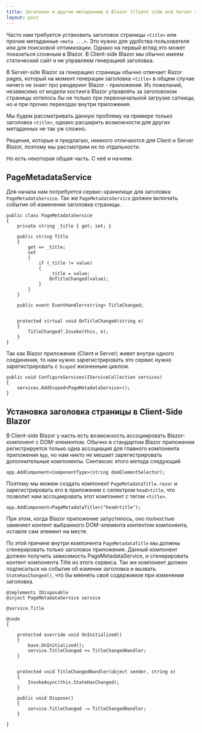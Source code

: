 ```yaml
---
title: Заголовок и другие метаданные в Blazor (Client side and Server side)
layout: post
---
```



Часто нам требуется установить заголовок страницы `<title>` или прочие метаданные `<meta ...>`. Это нужно для удобства пользователя или для поисковой оптимизации.
Однако на первый вгляд это может показаться сложным в Blazor. 
В Client-side Blazor мы обычно имеем статический сайт и не управляем генерацией заголовка.


В Server-side Blazor за генерацию страницы обычно отвечает Razor pages, который на момент генерации заголовка `<title>` в общем случае ничего не знает про рендеринг Blazor - приложения.
Из пожеланий, независимо от модели хостинга Blazor управлять за заголовоком страницы хотелось бы  не только при первоначальной загрузке сатницы, но и при прочих переходах внутри приложения.


Мы будем рассматривать данную проблему на примере только заголовка `<title>`, однако расширить возможности для других метаданных не так уж сложно.


Рещения, которые я предлагаю, немного отличаются для Client и Server Blazor, поэтому мы рассмотрим их по отдальности.

Но есть некоторая общая часть. С неё и начнем.

## PageMetadataService
Для начала нам потребуется сервис-хранилище для заголовка `PageMetadataService`. Так же  `PageMetadataService` должен включать событие об изменении заголовка страницы.

```
public class PageMetadataService
{
    private string _title { get; set; }

    public string Title
    {
        get => _title;
        set
        {
            if (_title != value)
            {
                _title = value;
                OnTitleChanged(value);
            }
        }
    }

    public event EventHandler<string> TitleChanged;


    protected virtual void OnTitleChanged(string e)
    {
        TitleChanged?.Invoke(this, e);
    }
}
```

Так как Blazor приложение (Client и Server) живет внутри одного соединения, то нам нужно зарегистрировать это сервис нужно зарегистрировать с `Scoped` жизненным циклом.

```
public void ConfigureServices(IServiceCollection services)
{
    services.AddScoped<PageMetadataService>();
}
```


## Установка заголовка страницы в Client-Side Blazor
В Client-side Blazor у насть есть возможность ассоциировать Blazor-компонент с DOM-элементом. Обычно в стандартом Blazor приложении регистрируется только одна ассоциация для главного компонента приложения `App`, но нам никто не мешает зарегистрировать дополнительные компоненты. Синтаксис этого метода следующий
```
app.AddComponent<ComponentType>(string domElementSelector);
```
Поэтому мы можем создать компонент `PageMetadataTitle.razor` и зарегистрировать его в приложении с селектром `head>title`, что позволит нам ассоциировать этот компонент с тегом `<title>`.

```
app.AddComponent<PageMetadataTitle>("head>title");
```

При этом, когда Blazor приложение запустилось, оно полностью заменяет контент выбранного DOM-элемента контентом компонента, оставля сам элемент на месте.

По этой причине внутри компонента `PageMetadataTitle` мы должны сгенерировать только заголовок приложения. Данный компонент должен получить зависимость PageMetadataService, и сгенерировать контент компонента Title из этого сервиса. Так же компонент должен подписаться на событие об измении заголовка и вызвать `StateHasChanged()`, что бы мяенять своё содержимое при изменении заголовка.

```
@implements IDisposable
@inject PageMetadataService service

@service.Title

@code
{

    protected override void OnInitialized()
    {
        base.OnInitialized();
        service.TitleChanged += TitleChangedHandler;
    }


    protected void TitleChangedHandler(object sender, string e)
    {
        InvokeAsync(this.StateHasChanged);
    }

    public void Dispose()
    {
        service.TitleChanged -= TitleChangedHandler;
    }

}
```



